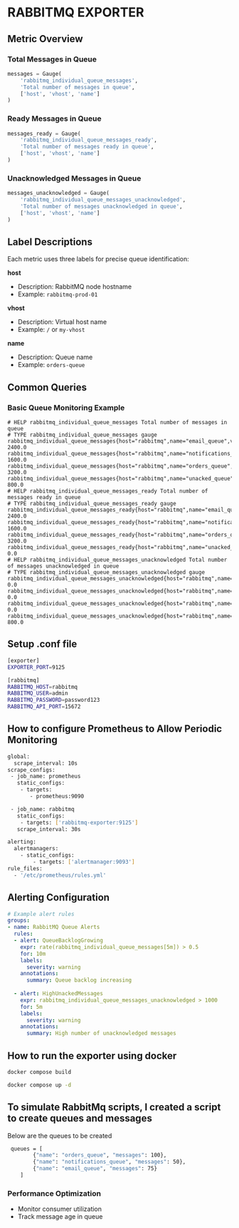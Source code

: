# RABBITMQ EXPORTER 

## Metric Overview

### Total Messages in Queue
```python
messages = Gauge(
    'rabbitmq_individual_queue_messages',
    'Total number of messages in queue',
    ['host', 'vhost', 'name']
)
```

### Ready Messages in Queue
```python
messages_ready = Gauge(
    'rabbitmq_individual_queue_messages_ready',
    'Total number of messages ready in queue',
    ['host', 'vhost', 'name']
)
```

### Unacknowledged Messages in Queue
```python
messages_unacknowledged = Gauge(
    'rabbitmq_individual_queue_messages_unacknowledged',
    'Total number of messages unacknowledged in queue',
    ['host', 'vhost', 'name']
)
```

## Label Descriptions

Each metric uses three labels for precise queue identification:

**host**
- Description: RabbitMQ node hostname
- Example: `rabbitmq-prod-01`

**vhost**
- Description: Virtual host name
- Example: `/` or `my-vhost`

**name**
- Description: Queue name
- Example: `orders-queue`

## Common Queries

### Basic Queue Monitoring Example
```promql
# HELP rabbitmq_individual_queue_messages Total number of messages in queue
# TYPE rabbitmq_individual_queue_messages gauge
rabbitmq_individual_queue_messages{host="rabbitmq",name="email_queue",vhost="/"} 2400.0
rabbitmq_individual_queue_messages{host="rabbitmq",name="notifications_queue",vhost="/"} 1600.0
rabbitmq_individual_queue_messages{host="rabbitmq",name="orders_queue",vhost="/"} 3200.0
rabbitmq_individual_queue_messages{host="rabbitmq",name="unacked_queue",vhost="/"} 800.0
# HELP rabbitmq_individual_queue_messages_ready Total number of messages ready in queue
# TYPE rabbitmq_individual_queue_messages_ready gauge
rabbitmq_individual_queue_messages_ready{host="rabbitmq",name="email_queue",vhost="/"} 2400.0
rabbitmq_individual_queue_messages_ready{host="rabbitmq",name="notifications_queue",vhost="/"} 1600.0
rabbitmq_individual_queue_messages_ready{host="rabbitmq",name="orders_queue",vhost="/"} 3200.0
rabbitmq_individual_queue_messages_ready{host="rabbitmq",name="unacked_queue",vhost="/"} 0.0
# HELP rabbitmq_individual_queue_messages_unacknowledged Total number of messages unacknowledged in queue
# TYPE rabbitmq_individual_queue_messages_unacknowledged gauge
rabbitmq_individual_queue_messages_unacknowledged{host="rabbitmq",name="email_queue",vhost="/"} 0.0
rabbitmq_individual_queue_messages_unacknowledged{host="rabbitmq",name="notifications_queue",vhost="/"} 0.0
rabbitmq_individual_queue_messages_unacknowledged{host="rabbitmq",name="orders_queue",vhost="/"} 0.0
rabbitmq_individual_queue_messages_unacknowledged{host="rabbitmq",name="unacked_queue",vhost="/"} 800.0
```

## Setup  .conf file 
```bash
[exporter]
EXPORTER_PORT=9125

[rabbitmq]
RABBITMQ_HOST=rabbitmq
RABBITMQ_USER=admin
RABBITMQ_PASSWORD=password123
RABBITMQ_API_PORT=15672

```


## How to configure Prometheus to Allow Periodic Monitoring 
```bash
global:
  scrape_interval: 10s
scrape_configs:
 - job_name: prometheus
   static_configs:
    - targets:
       - prometheus:9090

 - job_name: rabbitmq
   static_configs:
    - targets: ['rabbitmq-exporter:9125']
   scrape_interval: 30s

alerting:
  alertmanagers:
    - static_configs:
        - targets: ['alertmanager:9093']
rule_files:
  - '/etc/prometheus/rules.yml'
```


## Alerting Configuration

```yaml
# Example alert rules
groups:
- name: RabbitMQ Queue Alerts
  rules:
  - alert: QueueBacklogGrowing
    expr: rate(rabbitmq_individual_queue_messages[5m]) > 0.5
    for: 10m
    labels:
      severity: warning
    annotations:
      summary: Queue backlog increasing
      
  - alert: HighUnackedMessages
    expr: rabbitmq_individual_queue_messages_unacknowledged > 1000
    for: 5m
    labels:
      severity: warning
    annotations:
      summary: High number of unacknowledged messages
```
## How to run the exporter using docker 

```bash 
docker compose build 

docker compose up -d 
```

## To simulate RabbitMq scripts, I created a script to create queues and messages 
Below are the queues to be created 
```bash
 queues = [
        {"name": "orders_queue", "messages": 100},
        {"name": "notifications_queue", "messages": 50},
        {"name": "email_queue", "messages": 75}
    ]
```

### Performance Optimization
- Monitor consumer utilization
- Track message age in queue




